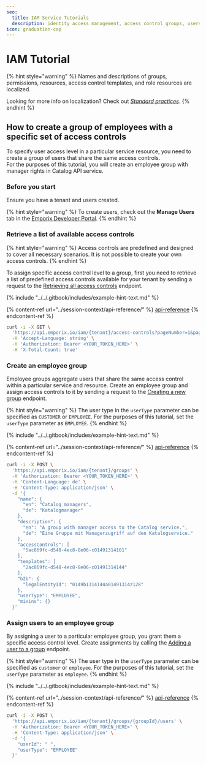 ```yaml
---
seo:
  title: IAM Service Tutorials
  description: identity access management, access control groups, users
icon: graduation-cap
---
```


# IAM Tutorial

{% hint style="warning" %}
Names and descriptions of groups, permissions, resources, access control templates, and role resources are localized.

Looking for more info on localization? Check out [_Standard practices_](../../standard-practices/translations.md).
{% endhint %}

## How to create a group of employees with a specific set of access controls

To specify user access level in a particular service resource, you need to create a group of users that share the same access controls.\
For the purposes of this tutorial, you will create an employee group with manager rights in Catalog API service.

### Before you start

Ensure you have a tenant and users created.

{% hint style="warning" %}
To create users, check out the **Manage Users** tab in the [Emporix Developer Portal](https://app.emporix.io/users).
{% endhint %}

### Retrieve a list of available access controls

{% hint style="warning" %}
Access controls are predefined and designed to cover all necessary scenarios. It is not possible to create your own access controls.
{% endhint %}

To assign specific access control level to a group, first you need to retrieve a list of predefined access controls available for your tenant by sending a request to the [Retrieving all access controls](https://developer.emporix.io/api-references/api-guides//users-and-permissions/iam/api-reference/access-controls) endpoint.

{% include "../../.gitbook/includes/example-hint-text.md" %}

{% content-ref url="../session-context/api-reference/" %}
[api-reference](../session-context/api-reference/)
{% endcontent-ref %}

```bash
curl -i -X GET \
  'https://api.emporix.io/iam/{tenant}/access-controls?pageNumber=1&pageSize=60&metadataModifiedAt=2022-01-01&roleId=1rl5e52e-6e27-4ac5-9471-2467d3fb7503&resourceId=string&expand=role%2Cresource' \
  -H 'Accept-Language: string' \
  -H 'Authorization: Bearer <YOUR_TOKEN_HERE>' \
  -H 'X-Total-Count: true'
```

### Create an employee group

Employee groups aggregate users that share the same access control within a particular service and resource. Create an employee group and assign access controls to it by sending a request to the [Creating a new group](https://developer.emporix.io/api-references/api-guides//users-and-permissions/iam/api-reference/groups#post-iam-tenant-groups) endpoint.

{% hint style="warning" %}
The user type in the `userType` parameter can be specified as `CUSTOMER` or `EMPLOYEE`. For the purposes of this tutorial, set the `userType` parameter as `EMPLOYEE`.
{% endhint %}

{% include "../../.gitbook/includes/example-hint-text.md" %}

{% content-ref url="../session-context/api-reference/" %}
[api-reference](../session-context/api-reference/)
{% endcontent-ref %}

```bash
curl -i -X POST \
  'https://api.emporix.io/iam/{tenant}/groups' \
  -H 'Authorization: Bearer <YOUR_TOKEN_HERE>' \
  -H 'Content-Language: de' \
  -H 'Content-Type: application/json' \
  -d '{
    "name": {
      "en": "Catalog managers",
      "de": "Katalogmanager"
    },
    "description": {
      "en": "A group with manager access to the Catalog service.",
      "de": "Eine Gruppe mit Managerzugriff auf den Katalogservice."
    },
    "accessControls": [
      "5ac869fc-d548-4ec8-8e06-c01491314101"
    ],
    "templates": [
      "2ac869fc-d548-4ec8-8e06-c01491314144"
    ],
    "b2b": {
      "legalEntityId": "0149b1314144a01491314z128"
    },
    "userType": "EMPLOYEE",
    "mixins": {}
  }'
```

### Assign users to an employee group

By assigning a user to a particular employee group, you grant them a specific access control level. Create assignments by calling the [Adding a user to a group](https://developer.emporix.io/api-references/api-guides//users-and-permissions/iam/api-reference/groups#post-iam-tenant-groups-groupid-users) endpoint.

{% hint style="warning" %}
The user type in the `userType` parameter can be specified as `customer` or `employee`. For the purposes of this tutorial, set the `userType` parameter as `employee`.
{% endhint %}

{% include "../../.gitbook/includes/example-hint-text.md" %}

{% content-ref url="../session-context/api-reference/" %}
[api-reference](../session-context/api-reference/)
{% endcontent-ref %}

```bash
curl -i -X POST \
  'https://api.emporix.io/iam/{tenant}/groups/{groupId}/users' \
  -H 'Authorization: Bearer <YOUR_TOKEN_HERE>' \
  -H 'Content-Type: application/json' \
  -d '{
    "userId": " ",
    "userType": "EMPLOYEE"
  }'
```
